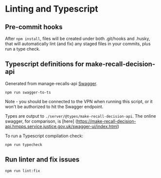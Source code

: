 # Linting and Typescript

## Pre-commit hooks
After `npm install`, files will be created under both .git/hooks and .husky, that will automatically lint (and fix) any staged files in your commits, plus run a type check.

## Typescript definitions for make-recall-decision-api
Generated from manage-recalls-api [Swagger](https://make-recall-decision-api-dev.hmpps.service.justice.gov.uk/swagger-ui/index.html).

```
npm run swagger-to-ts
```

Note - you should be connected to the VPN when running this script, or it won't be authorized to hit the Swagger endpoint.

Types are output to `./server/@types/make-recall-decision-api`.
The online swagger, for comparison, is [here]
(https://make-recall-decision-api.hmpps.service.justice.gov.uk/swagger-ui/index.html)

To run a Typescript compilation check:
```
npm run typecheck
```

## Run linter and fix issues

`npm run lint:fix`
